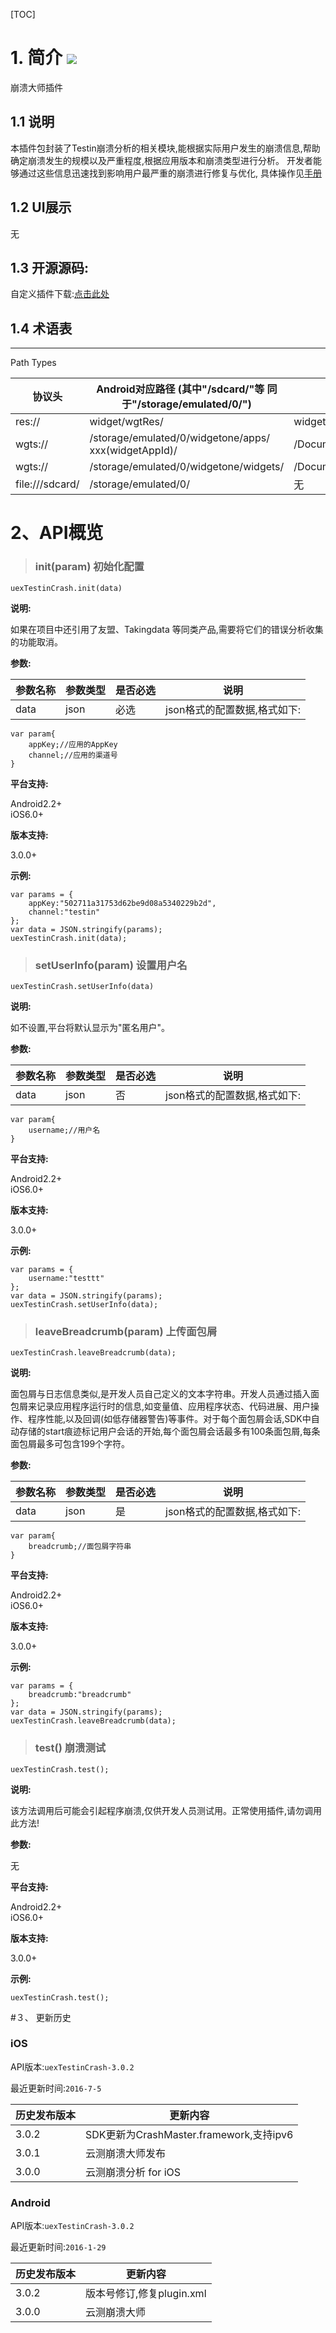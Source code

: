 [TOC]

# 1. 简介 [![](http://appcan-download.oss-cn-beijing.aliyuncs.com/%E5%85%AC%E6%B5%8B%2Fgf.png)]()
崩溃大师插件

## 1.1 说明
本插件包封装了Testin崩溃分析的相关模块,能根据实际用户发生的崩溃信息,帮助确定崩溃发生的规模以及严重程度,根据应用版本和崩溃类型进行分析。
开发者能够通过这些信息迅速找到影响用户最严重的崩溃进行修复与优化, 具体操作见[手册](http://newdocx.appcan.cn/newdocx/docx?type=1046_975 "手册")

## 1.2 UI展示
无

## 1.3 开源源码:
自定义插件下载:[点击此处](http://plugin.appcan.cn/details.html?id=407_index)  

## 1.4 术语表

-----
Path Types

|  协议头 |  Android对应路径 (其中"/sdcard/"等 同于"/storage/emulated/0/") | iOS对应路径  |
| ----- | ----- | ----- |
| res:// |widget/wgtRes/   |widget/wgtRes   |
|  wgts:// | /storage/emulated/0/widgetone/apps/ xxx(widgetAppId)/  |  /Documents/apps/xxx(widgetAppId)/ |
|  wgts:// |  /storage/emulated/0/widgetone/widgets/ |  /Documents/widgets/ |
|  file:///sdcard/ | /storage/emulated/0/  | 无  |
 
# 2、API概览

> ### init(param) 初始化配置

`uexTestinCrash.init(data)`

**说明:**

如果在项目中还引用了友盟、Takingdata 等同类产品,需要将它们的错误分析收集的功能取消。
                 

**参数:**

|  参数名称 | 参数类型  | 是否必选  |  说明 |
| ----- | ----- | ----- | ----- |
| data| json| 必选 | json格式的配置数据,格式如下:|

```
var param{
	appKey;//应用的AppKey
	channel;//应用的渠道号
}
```

**平台支持:**

  
Android2.2+                  
iOS6.0+    
             

**版本支持:**

       
3.0.0+    
              

**示例:**

     

```
var params = {
	appKey:"502711a31753d62be9d08a5340229b2d",
	channel:"testin"
};
var data = JSON.stringify(params);
uexTestinCrash.init(data);

```

> ### setUserInfo(param) 设置用户名

`uexTestinCrash.setUserInfo(data)`

**说明:**

如不设置,平台将默认显示为"匿名用户"。
                 

**参数:**

|  参数名称 | 参数类型  | 是否必选  |  说明 |
| ----- | ----- | ----- | ----- |
| data| json| 否 | json格式的配置数据,格式如下:|

```
var param{
	username;//用户名
}
```

**平台支持:**

  
Android2.2+                  
iOS6.0+    
             

**版本支持:**

       
3.0.0+    
              

**示例:**

     

```
var params = {
	username:"testtt"
};
var data = JSON.stringify(params);
uexTestinCrash.setUserInfo(data);
```

	
> ### leaveBreadcrumb(param) 上传面包屑

`uexTestinCrash.leaveBreadcrumb(data);`

**说明:**

面包屑与日志信息类似,是开发人员自己定义的文本字符串。开发人员通过插入面包屑来记录应用程序运行时的信息,如变量值、应用程序状态、代码进展、用户操作、程序性能,以及回调(如低存储器警告)等事件。对于每个面包屑会话,SDK中自动存储的start痕迹标记用户会话的开始,每个面包屑会话最多有100条面包屑,每条面包屑最多可包含199个字符。
                 

**参数:**

|  参数名称 | 参数类型  | 是否必选  |  说明 |
| ----- | ----- | ----- | ----- |
| data| json| 是 | json格式的配置数据,格式如下:|

```
var param{
	breadcrumb;//面包屑字符串
}
```

**平台支持:**

  
Android2.2+                  
iOS6.0+    
             

**版本支持:**

    
3.0.0+    
              

**示例:**

     
```
var params = {
	breadcrumb:"breadcrumb"
};
var data = JSON.stringify(params);
uexTestinCrash.leaveBreadcrumb(data);
```

	
> ### test() 崩溃测试

`uexTestinCrash.test();`

**说明:**

该方法调用后可能会引起程序崩溃,仅供开发人员测试用。正常使用插件,请勿调用此方法!

**参数:**

无

**平台支持:**

  
Android2.2+                  
iOS6.0+    
             

**版本支持:**

3.0.0+    
              

**示例:**

     
```
uexTestinCrash.test();
```
		

#３、 更新历史

### iOS

API版本:`uexTestinCrash-3.0.2`

最近更新时间:`2016-7-5`

| 历史发布版本 | 更新内容 |
| ----- | ----- |
| 3.0.2 | SDK更新为CrashMaster.framework,支持ipv6 |
| 3.0.1 | 云测崩溃大师发布 |
| 3.0.0 | 云测崩溃分析 for iOS |

### Android

API版本:`uexTestinCrash-3.0.2`

最近更新时间:`2016-1-29`

| 历史发布版本 | 更新内容 |
| ----- | ----- |
| 3.0.2 | 版本号修订,修复plugin.xml |
| 3.0.0 | 云测崩溃大师 |
